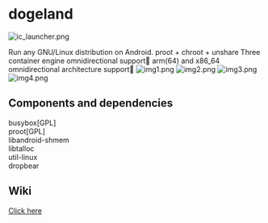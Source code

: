 # dogeland
![ic_launcher.png](app/src/main/res/mipmap-xhdpi/ic_launcher.png)
  
Run any GNU/Linux distribution on Android.
proot + chroot + unshare Three container engine omnidirectional support🌸
 arm(64) and x86_64 omnidirectional architecture support🌹
![img1.png](docs/images/img1.png)
![img2.png](docs/images/img2.png)
![img3.png](docs/images/img3.png)
![img4.png](docs/images/img4.png)
  
  
## Components and dependencies
  
busybox[GPL]  
proot[GPL]  
libandroid-shmem  
libtalloc  
util-linux  
dropbear  
  
## Wiki
[Click here](wiki/README.md)